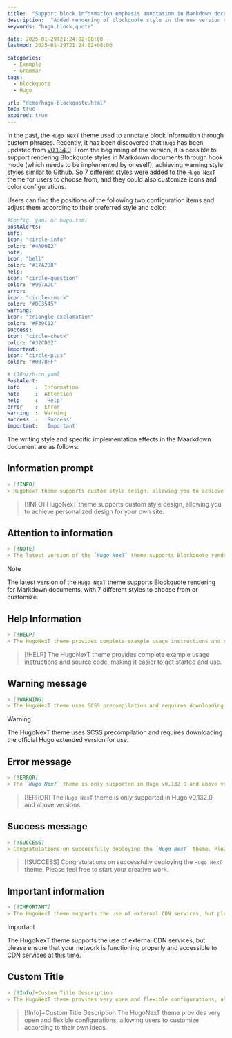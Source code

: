 ```yaml
---
title:  "Support block information emphasis annotation in Markdown documents"
description:  "Added rendering of blockquote style in the new version of Hugo framework, supports custom style design, and implements a warning style similar to Github"
keywords: "hugo,block,quote"

date: 2025-01-29T21:24:02+08:00
lastmod: 2025-01-29T21:24:02+08:00

categories:
  - Example
  - Grammar
tags:
  - blockquote
  - Hugo

url: "demo/hugo-blockquote.html"
toc: true
expired: true
---
```


In the past, the `Hugo NexT` theme used to annotate block information through custom phrases. Recently, it has been discovered that `Hugo` has been updated from [v0.134.0](https://github.com/gohugoio/hugo/releases/tag/v0.134.0). From the beginning of the version, it is possible to support rendering Blockquote styles in Markdown documents through hook mode (which needs to be implemented by oneself), achieving warning style styles similar to Github. So 7 different styles were added to the `Hugo NexT` theme for users to choose from, and they could also customize icons and color configurations.


<!--more-->


Users can find the positions of the following two configuration items and adjust them according to their preferred style and color:

```yaml
#Config. yaml or hugo.toml
postAlerts:
info:
icon: "circle-info"
color: "#4A90E2"
note:
icon: "bell"
color: "#17A2B8"
help:
icon: "circle-question"
color: "#967ADC"
error:
icon: "circle-xmark"
color: "#DC3545"
warning:
icon: "triangle-exclamation"
color: "#F39C12"
success:
icon: "circle-check"
color: "#32CD32"
important:
icon: "circle-plus"
color: "#007BFF"
```

```yaml
# i18n/zh-cn.yaml
PostAlert:
info     :  Information
note     :  Attention
help     :  'Help'
error    :  Error
warning  :  Warning
success  :  'Success'
important:  'Important'
```

The writing style and specific implementation effects in the Maarkdown document are as follows:

## Information prompt

```markdown
> [!INFO]
> HugoNexT theme supports custom style design, allowing you to achieve personalized design for your own site.
```

> [!INFO]
> HugoNexT theme supports custom style design, allowing you to achieve personalized design for your own site.

## Attention to information

```markdown
> [!NOTE]
> The latest version of the `Hugo NexT` theme supports Blockquote rendering for Markdown documents, with 7 different styles to choose from or customize.
```

> [!NOTE]
> The latest version of the `Hugo NexT` theme supports Blockquote rendering for Markdown documents, with 7 different styles to choose from or customize.

## Help Information

```markdown
> [!HELP]
> The HugoNexT theme provides complete example usage instructions and source code, making it easier to get started and use.
```

> [!HELP]
> The HugoNexT theme provides complete example usage instructions and source code, making it easier to get started and use.

## Warning message

```markdown
> [!WARNING]
> The HugoNexT theme uses SCSS precompilation and requires downloading the official Hugo extended version for use.
```

> [!WARNING]
> The HugoNexT theme uses SCSS precompilation and requires downloading the official Hugo extended version for use.

## Error message

```markdown
> [!ERROR]
> The `Hugo NexT` theme is only supported in Hugo v0.132.0 and above versions.
```

> [!ERROR]
> The `Hugo NexT` theme is only supported in Hugo v0.132.0 and above versions.

## Success message

```markdown
> [!SUCCESS]
> Congratulations on successfully deploying the `Hugo NexT` theme. Please feel free to start your creative work.
```

> [!SUCCESS]
>Congratulations on successfully deploying the `Hugo NexT` theme. Please feel free to start your creative work.

## Important information

```markdown
> [!IMPORTANT]
> The HugoNexT theme supports the use of external CDN services, but please ensure that your network is functioning properly and accessible to CDN services at this time.
```

> [!IMPORTANT]
> The HugoNexT theme supports the use of external CDN services, but please ensure that your network is functioning properly and accessible to CDN services at this time.


## Custom Title

```markdown
> [!Info]+Custom Title Description
> The HugoNexT theme provides very open and flexible configurations, allowing users to customize according to their own ideas.
```

> [!Info]+Custom Title Description
> The HugoNexT theme provides very open and flexible configurations, allowing users to customize according to their own ideas.